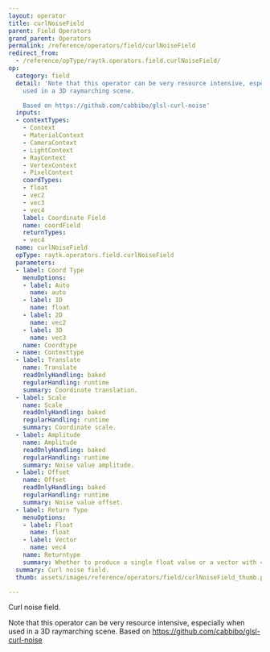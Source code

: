 ```yaml
---
layout: operator
title: curlNoiseField
parent: Field Operators
grand_parent: Operators
permalink: /reference/operators/field/curlNoiseField
redirect_from:
  - /reference/opType/raytk.operators.field.curlNoiseField/
op:
  category: field
  detail: 'Note that this operator can be very resource intensive, especially when
    used in a 3D raymarching scene.

    Based on https://github.com/cabbibo/glsl-curl-noise'
  inputs:
  - contextTypes:
    - Context
    - MaterialContext
    - CameraContext
    - LightContext
    - RayContext
    - VertexContext
    - PixelContext
    coordTypes:
    - float
    - vec2
    - vec3
    - vec4
    label: Coordinate Field
    name: coordField
    returnTypes:
    - vec4
  name: curlNoiseField
  opType: raytk.operators.field.curlNoiseField
  parameters:
  - label: Coord Type
    menuOptions:
    - label: Auto
      name: auto
    - label: 1D
      name: float
    - label: 2D
      name: vec2
    - label: 3D
      name: vec3
    name: Coordtype
  - name: Contexttype
  - label: Translate
    name: Translate
    readOnlyHandling: baked
    regularHandling: runtime
    summary: Coordinate translation.
  - label: Scale
    name: Scale
    readOnlyHandling: baked
    regularHandling: runtime
    summary: Coordinate scale.
  - label: Amplitude
    name: Amplitude
    readOnlyHandling: baked
    regularHandling: runtime
    summary: Noise value amplitude.
  - label: Offset
    name: Offset
    readOnlyHandling: baked
    regularHandling: runtime
    summary: Noise value offset.
  - label: Return Type
    menuOptions:
    - label: Float
      name: float
    - label: Vector
      name: vec4
    name: Returntype
    summary: Whether to produce a single float value or a vector with 4 parts.
  summary: Curl noise field.
  thumb: assets/images/reference/operators/field/curlNoiseField_thumb.png

---
```



Curl noise field.

Note that this operator can be very resource intensive, especially when used in a 3D raymarching scene.
Based on https://github.com/cabbibo/glsl-curl-noise